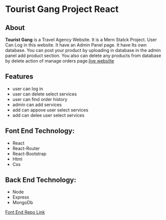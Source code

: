 # Tourist Gang Project React

## About

**Tourist Gang** is a Travel Agency Website. It is a Mern Statck Project. User Can Log in this website. It have an Admin Panel page. It have Its own database. You can post your product by uploading in database in the admin panel add product section. You also can delete any products from database by delete action of manage orders page.[live websilte](https://tourist-gang30.web.app/)

## Features

- user can log in
- user can delete select services
- user can find order history
- admin can add services
- add can appove user select services
- add can delee user select services

## Font End Technology:

- React
- React-Router
- React-Bootstrap
- Html
- Css

## Back End Technology:

- Node
- Express
- MongoDb

[Font End Repo Link](https://github.com/mdyasenrafe/travel-website)
